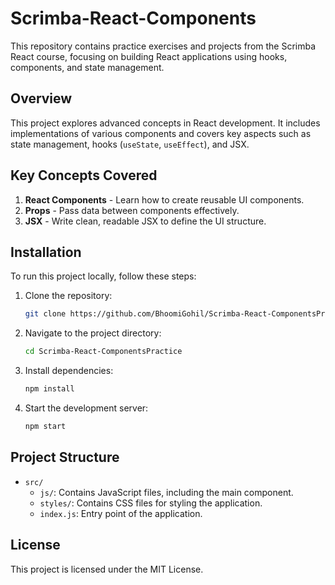 # Scrimba-React-Components

This repository contains practice exercises and projects from the Scrimba React course, focusing on building React applications using hooks, components, and state management.

## Overview

This project explores advanced concepts in React development. It includes implementations of various components and covers key aspects such as state management, hooks (`useState`, `useEffect`), and JSX.

## Key Concepts Covered

1. **React Components** - Learn how to create reusable UI components.
4. **Props** - Pass data between components effectively.
5. **JSX** - Write clean, readable JSX to define the UI structure.

## Installation

To run this project locally, follow these steps:

1. Clone the repository:
   ```bash
   git clone https://github.com/BhoomiGohil/Scrimba-React-ComponentsPractice.git
   ```

2. Navigate to the project directory:
   ```bash
   cd Scrimba-React-ComponentsPractice
   ```

3. Install dependencies:
   ```bash
   npm install
   ```

4. Start the development server:
   ```bash
   npm start
   ```

## Project Structure

- `src/`
  - `js/`: Contains JavaScript files, including the main component.
  - `styles/`: Contains CSS files for styling the application.
  - `index.js`: Entry point of the application.

## License

This project is licensed under the MIT License.
